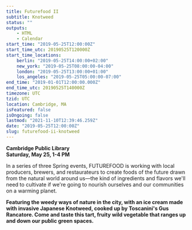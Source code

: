 ```yaml
---
title: Futurefood II
subtitle: Knotweed
status: ""
outputs:
    - HTML
    - Calendar
start_time: "2019-05-25T12:00:00Z"
start_time_utc: 20190525T120000Z
start_time_locations:
    berlin: "2019-05-25T14:00:00+02:00"
    new_york: "2019-05-25T08:00:00-04:00"
    london: "2019-05-25T13:00:00+01:00"
    los_angeles: "2019-05-25T05:00:00-07:00"
end_time: "2019-01-01T12:00:00.000Z"
end_time_utc: 20190525T140000Z
timezone: UTC
tzid: UTC
location: Cambridge, MA
isFeatured: false
isOngoing: false
lastmod: "2021-11-10T12:39:46.259Z"
date: "2019-05-25T12:00:00Z"
slug: futurefood-ii-knotweed
---
```

**Cambridge Public Library<br />
Saturday, May 25, 1-4 PM**

In a series of three Spring events, FUTUREFOOD is working with local producers, brewers, and restaurateurs to create foods of the future drawn from the natural world around us—the kind of ingredients and flavors we'll need to cultivate if we're going to nourish ourselves and our communities on a warming planet.

**Featuring the weedy ways of nature in the city, with an ice cream made with invasive Japanese Knotweed, cooked up by Toscanini's Gus Rancatore. Come and taste this tart, fruity wild vegetable that ranges up and down our public green spaces.**